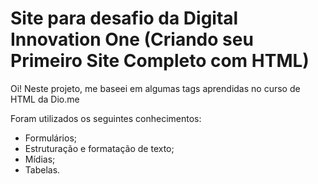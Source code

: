 # Site para desafio da Digital Innovation One (Criando seu Primeiro Site Completo com HTML)

Oi! Neste projeto, me baseei em algumas tags aprendidas no curso de HTML da Dio.me

Foram utilizados os seguintes conhecimentos:
 - Formulários;
 - Estruturação e formatação de texto;
 - Mídias;
 - Tabelas.
